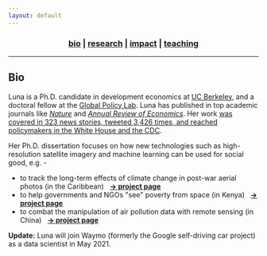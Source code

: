 ```yaml
---
layout: default
---
```


<div align="center">
	<h3>
	<a href="/index.html"><b>bio</b></a> | <a href="/research.html">research</a> | <a href="/impact.html">impact</a> | <a href="/teaching.html">teaching</a><br>
	</h3>
</div>

----

## Bio

Luna is a Ph.D. candidate in development economics at [UC Berkeley](https://www.berkeley.edu/), and a doctoral fellow at the [Global Policy Lab](http://www.globalpolicy.science/new-cover-page). Luna has published in top academic journals like [_Nature_](https://www.nature.com/articles/s41586-020-2404-8) and [_Annual Review of Economics_](https://www.annualreviews.org/doi/full/10.1146/annurev-economics-080218-030333). Her work [was covered in 323 news stories, tweeted 3,426 times, and reached policymakers in the White House and the CDC](/impact.html).

Her Ph.D. dissertation focuses on how new technologies such as high-resolution satellite imagery and machine learning can be used for social good, e.g. -

* to track the long-term effects of climate change in post-war aerial photos (in the Caribbean) &nbsp; [__&rarr; project page__](/research-aerial.html)
* to help governments and NGOs "see" poverty from space (in Kenya) &nbsp; [__&rarr; project page__](/research-jmp.html)
* to combat the manipulation of air pollution data with remote sensing (in China) &nbsp; [__&rarr; project page__](/research-pollution.html)

__Update:__ Luna will join Waymo (formerly the Google self-driving car project) as a data scientist in May 2021.
